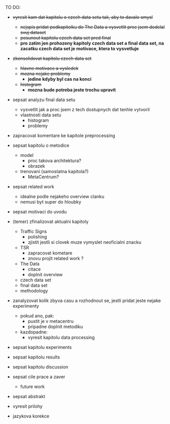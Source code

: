 TO DO:
* ~~vyresit kam dat kapitolu o czech data setu tak, aby to davalo smysl~~
   * ~~nejspis pridat podkapitolku do The Data a vysvetlit proc jsem dodelal svuj dataset~~
   * ~~posunout kapitolu czech data set pred final~~
   * **pro zatim jen prohozeny kapitoly czech data set a final data set, na zacatku czech data set je motivace, ktera to vysvetluje**

* ~~zkonsolidovat kapitolu czech data set~~
   * ~~hlavne motivace a vysledek~~
   * ~~mozna nejake problemy~~
        * **jedine kdyby byl cas na konci**
   * ~~histogram~~
        * **mozna bude potreba jeste trochu upravit**

* sepsat analyzu final data setu
    * vysvetlit jak a proc jsem z tech dostupnych dat tenhle vytvoril
    * vlastnosti data setu
        * histogram
        * problemy

* zapracovat komentare ke kapitole preprocessing

* sepsat kapitolu o metodice
    * model
        * proc takova architektura?
        * obrazek
    * trenovani (samostatna kapitola?)
        * MetaCentrum?

* sepsat related work
    * idealne podle nejakeho overview clanku
    * nemusi byt super do hloubky

* sepsat motivaci do uvodu

* (temer) zfinalizovat aktualni kapitoly
    * Traffic Signs
        * polishing
        * zjistit jestli si clovek muze vymyslet neoficialni znacku
    * TSR
        * zapracovat kometare
        * znovu projit related work ?
    * The Data
        * citace
        * doplnit overview
    * czech data set
    * final data set
    * methodology

* zanalyzovat kolik zbyva casu a rozhodnout se, jestli pridat jeste nejake experimenty
    * pokud ano, pak:
        * pustit je v metacentru
        * pripadne doplnit metodiku
    * kazdopadne:
        * vyresit kapitolu data processing

* sepsat kapitolu experiments

* sepsat kapitolu results

* sepsat kapitolu discussion

* sepsat cile prace a zaver
    * future work

* sepsat abstrakt

* vyresit prilohy

* jazykova korekce
